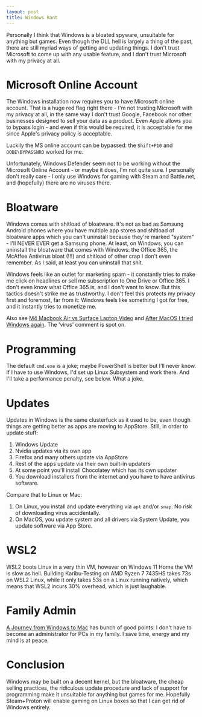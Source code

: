 ```yaml
---
layout: post
title: Windows Rant
---
```


Personally I think that Windows is a bloated spyware, unsuitable for anything but games.
Even though the DLL hell is largely a thing of the past, there are still myriad ways
of getting and updating things. I don't trust Microsoft to come up with any usable feature, and
I don't trust Microsoft with my privacy at all.

# Microsoft Online Account

The Windows installation now requires you to have Microsoft online account.
That is a huge red flag right there - I'm not trusting Microsoft with my privacy at all,
in the same way I don't trust Google, Facebook nor other businesses designed to sell
your data as a product. Even Apple allows you to bypass login - and even if this would be
required, it is acceptable for me since Apple's privacy policy is acceptable.

Luckily the MS online account can be bypassed: the `Shift+F10` and `OOBE\BYPASSNRO` worked for me.

Unfortunately, Windows Defender seem not to be working without the Microsoft Online Account -
or maybe it does, I'm not quite sure. I personally don't really care - I only use Windows
for gaming with Steam and Battle.net, and (hopefully) there are no viruses there.

# Bloatware

Windows comes with shitload of bloatware. It's not as bad as Samsung Android phones
where you have multiple app stores and shitload of bloatware apps which you can't uninstall because they're marked "system" -
I'll NEVER EVER get a Samsung phone.
At least, on Windows, you can uninstall the bloatware that comes with Windows: the Office 365,
the McAffee Antivirus bloat (!!!) and shitload of other crap I don't even remember.
As I said, at least you can uninstall that shit.

Windows feels like an outlet for marketing spam - it constantly tries
to make me click on headlines or sell me subscription to One Drive or Office 365.
I don't even know what Office 365 is, and I don't want to know. But this tactics doesn't
strike me as trustworthy. I don't feel this protects my privacy first and foremost, far from it:
Windows feels like something I got for free, and it instantly tries to monetize me.

Also see [M4 Macbook Air vs Surface Laptop Video](https://www.youtube.com/watch?v=4RQ6pek3JoM)
and [After MacOS I tried Windows again](https://www.youtube.com/watch?v=4wrJE3SBTBU). The 'virus'
comment is spot on.

# Programming

The default `cmd.exe` is a joke; maybe PowerShell is better but I'll never know.
If I have to use Windows, I'd set up Linux Subsystem and work there. And I'll take
a performance penalty, see below. What a joke.

# Updates

Updates in Windows is the same clusterfuck as it used to be, even though things
are getting better as apps are moving to AppStore. Still, in order to update stuff:

1. Windows Update
2. Nvidia updates via its own app
3. Firefox and many others update via AppStore
4. Rest of the apps update via their own built-in updaters
5. At some point you'll install Chocolatey which has its own updater
6. You download installers from the internet and you have to have antivirus software.

Compare that to Linux or Mac:

1. On Linux, you install and update everything via `apt` and/or `snap`. No risk of downloading virus accidentally.
2. On MacOS, you update system and all drivers via System Update, you update software via App Store.

# WSL2

WSL2 boots Linux in a very thin VM, however on Windows 11 Home the VM is slow as hell.
Building Karibu-Testing on AMD Ryzen 7 7435HS takes 73s on WSL2 Linux, while it only takes
53s on a Linux running natively, which means that WSL2 incurs 30% overhead, which is just
laughable.

# Family Admin

[A Journey from Windows to Mac](https://www.youtube.com/watch?v=1FmfbajY5bE) has bunch
of good points: I don't have to become an administrator for PCs in my family. I save
time, energy and my mind is at peace.

# Conclusion

Windows may be built on a decent kernel, but the bloatware, the cheap selling practices, the ridiculous
update procedure and lack of support for programming
make it unsuitable for anything but games for me.
Hopefully Steam+Proton will enable gaming on Linux boxes so that I can get rid of Windows entirely.

